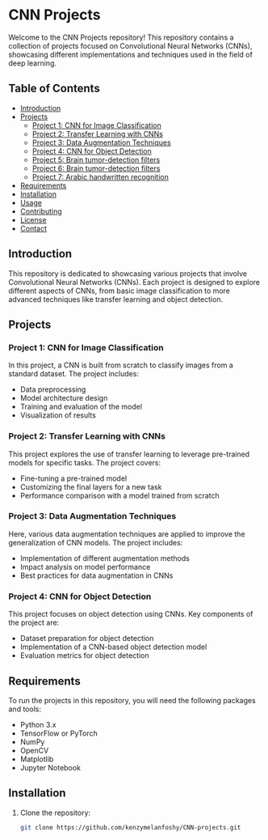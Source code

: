 # CNN Projects

Welcome to the CNN Projects repository! This repository contains a collection of projects focused on Convolutional Neural Networks (CNNs), showcasing different implementations and techniques used in the field of deep learning.

## Table of Contents

- [Introduction](#introduction)
- [Projects](#projects)
  - [Project 1: CNN for Image Classification](#project-1-cnn-for-image-classification)
  - [Project 2: Transfer Learning with CNNs](#project-2-transfer-learning-with-cnns)
  - [Project 3: Data Augmentation Techniques](#project-3-data-augmentation-techniques)
  - [Project 4: CNN for Object Detection](#project-4-cnn-for-object-detection)
  - [Project 5: Brain tumor-detection filters ](#project-5-brain-tumor-detection-filters )
  - [Project 6: Brain tumor-detection filters ](#project-6-plant-village-disease-classification)
  - [Project 7: Arabic handwritten recognition ](kenzy-arabic-handwritten-recognition.ipynb)
- [Requirements](#requirements)
- [Installation](#installation)
- [Usage](#usage)
- [Contributing](#contributing)
- [License](#license)
- [Contact](#contact)

## Introduction

This repository is dedicated to showcasing various projects that involve Convolutional Neural Networks (CNNs). Each project is designed to explore different aspects of CNNs, from basic image classification to more advanced techniques like transfer learning and object detection.

## Projects

### Project 1: CNN for Image Classification

In this project, a CNN is built from scratch to classify images from a standard dataset. The project includes:
- Data preprocessing
- Model architecture design
- Training and evaluation of the model
- Visualization of results

### Project 2: Transfer Learning with CNNs

This project explores the use of transfer learning to leverage pre-trained models for specific tasks. The project covers:
- Fine-tuning a pre-trained model
- Customizing the final layers for a new task
- Performance comparison with a model trained from scratch

### Project 3: Data Augmentation Techniques

Here, various data augmentation techniques are applied to improve the generalization of CNN models. The project includes:
- Implementation of different augmentation methods
- Impact analysis on model performance
- Best practices for data augmentation in CNNs

### Project 4: CNN for Object Detection

This project focuses on object detection using CNNs. Key components of the project are:
- Dataset preparation for object detection
- Implementation of a CNN-based object detection model
- Evaluation metrics for object detection

## Requirements

To run the projects in this repository, you will need the following packages and tools:
- Python 3.x
- TensorFlow or PyTorch
- NumPy
- OpenCV
- Matplotlib
- Jupyter Notebook

## Installation

1. Clone the repository:
   ```bash
   git clone https://github.com/kenzymelanfoshy/CNN-projects.git
